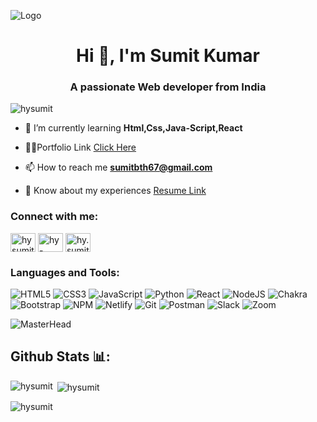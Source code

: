 ![Logo](https://github.com/hySumit/TinDogPage/assets/112721086/7dd14e0b-9728-4d6f-8b46-2163b0b8c171)

<h1 align="center">Hi 👋, I'm Sumit Kumar</h1>
<h3 align="center">A passionate Web developer from India</h3>

<p align="left"> <img src="https://komarev.com/ghpvc/?username=hysumit&label=Profile%20views&color=0e75b6&style=flat" alt="hysumit" /> </p>

- 🌱 I’m currently learning **Html,Css,Java-Script,React**

- 👨‍💻Portfolio Link [Click Here](https://hysumit-portfolio.netlify.app/)

<!-- - 💬 Ask me about **Html,Css,JavaScript**-->

- 📫 How to reach me **sumitbth67@gmail.com**

- 📄 Know about my experiences [Resume Link](https://drive.google.com/file/d/198zrR3F2Qk8WmmYLaPlzgKaXou--bnjc/view?usp=sharing)

<h3 align="left">Connect with me:</h3>
<p align="left">
<a href="https://twitter.com/hysumit" target="blank"><img align="center" src="https://raw.githubusercontent.com/rahuldkjain/github-profile-readme-generator/master/src/images/icons/Social/twitter.svg" alt="hysumit" height="30" width="40" /></a>
<a href="https://linkedin.com/in/hy-sumit" target="blank"><img align="center" src="https://raw.githubusercontent.com/rahuldkjain/github-profile-readme-generator/master/src/images/icons/Social/linked-in-alt.svg" alt="hy-sumit" height="30" width="40" /></a>
<a href="https://instagram.com/hy.sumit_" target="blank"><img align="center" src="https://raw.githubusercontent.com/rahuldkjain/github-profile-readme-generator/master/src/images/icons/Social/instagram.svg" alt="hy.sumit_" height="30" width="40" /></a>
</p>


<h3 align="left">Languages and Tools:</h3>

  ![HTML5](https://img.shields.io/badge/html5-%23E34F26.svg?style=for-the-badge&logo=html5&logoColor=white)
  ![CSS3](https://img.shields.io/badge/css3-%231572B6.svg?style=for-the-badge&logo=css3&logoColor=white)
  ![JavaScript](https://img.shields.io/badge/javascript-%23323330.svg?style=for-the-badge&logo=javascript&logoColor=%23F7DF1E)
  ![Python](https://img.shields.io/badge/python-3670A0?style=for-the-badge&logo=python&logoColor=ffdd54)
  ![React](https://img.shields.io/badge/react-%2320232a.svg?style=for-the-badge&logo=react&logoColor=%2361DAFB)
  ![NodeJS](https://img.shields.io/badge/node.js-6DA55F?style=for-the-badge&logo=node.js&logoColor=white)
  ![Chakra](https://img.shields.io/badge/chakra-%234ED1C5.svg?style=for-the-badge&logo=chakraui&logoColor=white)
  ![Bootstrap](https://img.shields.io/badge/bootstrap-%23563D7C.svg?style=for-the-badge&logo=bootstrap&logoColor=white)
  ![NPM](https://img.shields.io/badge/NPM-%23000000.svg?style=for-the-badge&logo=npm&logoColor=white)
  ![Netlify](https://img.shields.io/badge/netlify-%23000000.svg?style=for-the-badge&logo=netlify&logoColor=#00C7B7)
  ![Git](https://img.shields.io/badge/git-%23F05033.svg?style=for-the-badge&logo=git&logoColor=white)
  ![Postman](https://img.shields.io/badge/Postman-FF6C37?style=for-the-badge&logo=postman&logoColor=white)
  ![Slack](https://img.shields.io/badge/Slack-4A154B?style=for-the-badge&logo=slack&logoColor=white)
  ![Zoom](https://img.shields.io/badge/Zoom-2D8CFF?style=for-the-badge&logo=zoom&logoColor=white)
  <!-- ![MongoDB](https://img.shields.io/badge/MongoDB-%234ea94b.svg?style=for-the-badge&logo=mongodb&logoColor=white) -->
  <!-- ![Express.js](https://img.shields.io/badge/express.js-%23404d59.svg?style=for-the-badge&logo=express&logoColor=%2361DAFB) -->
  <!-- ![React Router](https://img.shields.io/badge/React_Router-CA4245?style=for-the-badge&logo=react-router&logoColor=white) -->
  <!-- ![Heroku](https://img.shields.io/badge/heroku-%23430098.svg?style=for-the-badge&logo=heroku&logoColor=white) -->
  <!-- ![cypress](https://img.shields.io/badge/-cypress-%23E5E5E5?style=for-the-badge&logo=cypress&logoColor=058a5e) -->
  <!-- ![Jest](https://img.shields.io/badge/-jest-%23C21325?style=for-the-badge&logo=jest&logoColor=white) -->
  <!-- ![TypeScript](https://img.shields.io/badge/typescript-%23007ACC.svg?style=for-the-badge&logo=typescript&logoColor=white) -->
  <!-- ![Babel](https://img.shields.io/badge/Babel-F9DC3e?style=for-the-badge&logo=babel&logoColor=black) -->
  <!-- ![Redux](https://img.shields.io/badge/redux-%23593d88.svg?style=for-the-badge&logo=redux&logoColor=white) -->
<!-- <p align="left"> <a href="https://www.w3schools.com/css/" target="_blank" rel="noreferrer"> <img src="https://raw.githubusercontent.com/devicons/devicon/master/icons/css3/css3-original-wordmark.svg" alt="css3" width="40" height="40"/> </a> <a href="https://www.w3.org/html/" target="_blank" rel="noreferrer"> <img src="https://raw.githubusercontent.com/devicons/devicon/master/icons/html5/html5-original-wordmark.svg" alt="html5" width="40" height="40"/> </a> <a href="https://developer.mozilla.org/en-US/docs/Web/JavaScript" target="_blank" rel="noreferrer"> <img src="https://raw.githubusercontent.com/devicons/devicon/master/icons/javascript/javascript-original.svg" alt="javascript" width="40" height="40"/> </a> <a href="https://www.mongodb.com/" target="_blank" rel="noreferrer"> <img src="https://raw.githubusercontent.com/devicons/devicon/master/icons/mongodb/mongodb-original-wordmark.svg" alt="mongodb" width="40" height="40"/> </a> <a href="https://nodejs.org" target="_blank" rel="noreferrer"> <img src="https://raw.githubusercontent.com/devicons/devicon/master/icons/nodejs/nodejs-original-wordmark.svg" alt="nodejs" width="40" height="40"/> </a> <a href="https://www.php.net" target="_blank" rel="noreferrer"> <img src="https://raw.githubusercontent.com/devicons/devicon/master/icons/php/php-original.svg" alt="php" width="40" height="40"/> </a> <a href="https://www.python.org" target="_blank" rel="noreferrer"> <img src="https://raw.githubusercontent.com/devicons/devicon/master/icons/python/python-original.svg" alt="python" width="40" height="40"/> </a> <a href="https://reactjs.org/" target="_blank" rel="noreferrer"> <img src="https://raw.githubusercontent.com/devicons/devicon/master/icons/react/react-original-wordmark.svg" alt="react" width="40" height="40"/> </a> <a href="https://tailwindcss.com/" target="_blank" rel="noreferrer"> <img src="https://www.vectorlogo.zone/logos/tailwindcss/tailwindcss-icon.svg" alt="tailwind" width="40" height="40"/> </a> </p>
 <a href="https://www.w3.org/html/" target="_blank" rel="noreferrer"> <img src="https://raw.githubusercontent.com/devicons/devicon/master/icons/html5/html5-original-wordmark.svg" alt="html5" width="40" height="40"/> -->


![MasterHead](https://dezinebrainz.com/images/web-design-gif.gif)


## Github Stats 📊:
  
<p><img align="left" src="https://github-readme-stats.vercel.app/api/top-langs?username=hysumit&show_icons=true&locale=en&layout=compact" alt="hysumit" /></p>

<p>&nbsp;<img align="center" src="https://github-readme-stats.vercel.app/api?username=hysumit&show_icons=true&locale=en" alt="hysumit" /></p>

<p><img align="center" src="https://github-readme-streak-stats.herokuapp.com/?user=hysumit&" alt="hysumit" /></p>
